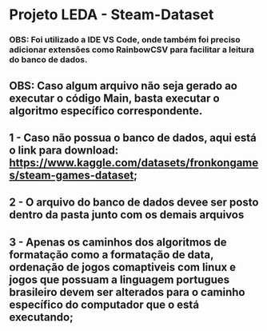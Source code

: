 # Projeto LEDA - Steam-Dataset

### OBS: Foi utilizado a IDE VS Code, onde também foi preciso adicionar extensões como RainbowCSV para facilitar a leitura do banco de dados.
## OBS: Caso algum arquivo não seja gerado ao executar o código Main, basta executar o algoritmo específico correspondente.

## 1 - Caso não possua o banco de dados, aqui está o link para download: https://www.kaggle.com/datasets/fronkongames/steam-games-dataset; 
## 2 - O arquivo do banco de dados devee ser posto dentro da pasta junto com os demais arquivos
## 3 - Apenas os caminhos dos algoritmos de formatação como a formatação de data, ordenação de jogos comaptiveis com linux e jogos que possuam a linguagem portugues brasileiro devem ser alterados para o caminho específico do computador que o está executando;
